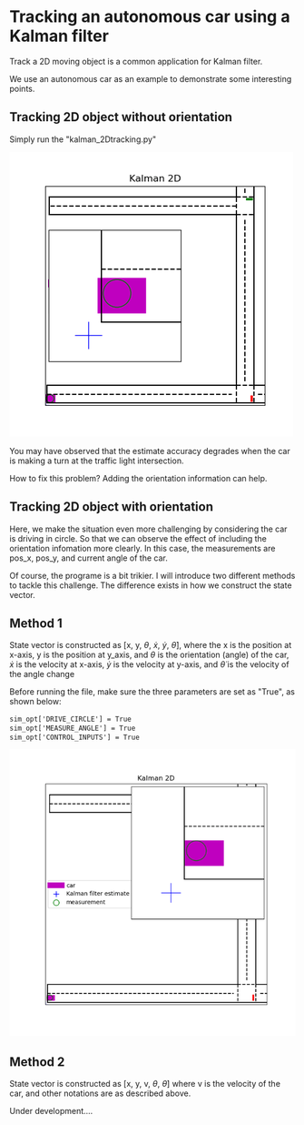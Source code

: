 # Tracking an autonomous car using a Kalman filter

Track a 2D moving object is a common application for Kalman filter.

We use an autonomous car as an example to demonstrate some interesting points.

## Tracking 2D object without orientation

Simply run the "kalman_2Dtracking.py"

![alt text](https://github.com/peng-ubco/KalmanFilter-Tracking-Car/blob/main/kf_2d_tracking.gif)

You may have observed that the estimate accuracy degrades when the car is making a turn at the traffic light intersection. 

How to fix this problem? Adding the orientation information can help.

## Tracking 2D object with orientation 

Here, we make the situation even more challenging by considering the car is driving in circle. 
So that we can observe the effect of including the orientation infomation more clearly. 
In this case, the measurements are pos_x, pos_y, and current angle of the car.

Of course, the programe is a bit trikier. I will introduce two different methods to tackle this challenge.
The difference exists in how we construct the state vector.

## Method 1
State vector is constructed as [x, y, $\theta$, $\dot{x}$, $\dot{y}$, $\dot{\theta}$],
where the x is the position at x-axis, 
y is the position at y_axis, 
and $\theta$ is the orientation (angle) of the car, 
$\dot{x}$ is the velocity at x-axis, 
$\dot{y}$ is the velocity at y-axis,
and $\dot{\theta}$ is the velocity of the angle change

Before running the file, make sure the three parameters are set as "True", as shown below: 
```
sim_opt['DRIVE_CIRCLE'] = True
sim_opt['MEASURE_ANGLE'] = True
sim_opt['CONTROL_INPUTS'] = True
```

![alt text](https://github.com/peng-ubco/KalmanFilter-Tracking-Car/blob/main/kf_2d_tracking_circle.gif)

## Method 2

State vector is constructed as [x, y, v, $\theta$, $\dot{\theta}$]
where v is the velocity of the car, and other notations are as described above.

Under development....







